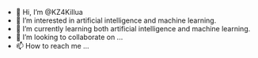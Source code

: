 - 👋 Hi, I’m @KZ4Killua
- 👀 I’m interested in artificial intelligence and machine learning.
- 🌱 I’m currently learning both artificial intelligence and machine learning.
- 💞️ I’m looking to collaborate on ...
- 📫 How to reach me ...

<!---
KZ4Killua/KZ4Killua is a ✨ special ✨ repository because its `README.md` (this file) appears on your GitHub profile.
You can click the Preview link to take a look at your changes.
--->
